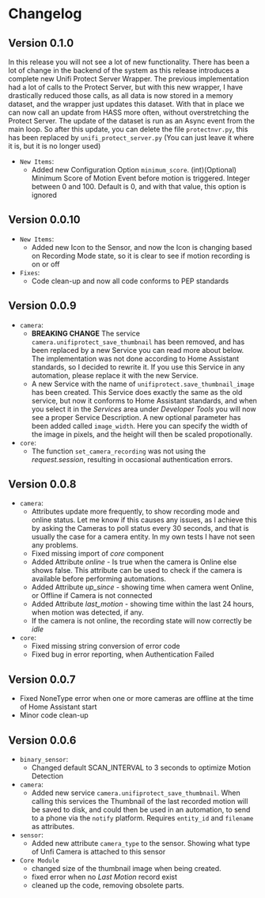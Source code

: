 # Changelog

## Version 0.1.0

In this release you will not see a lot of new functionality. There has been a lot of change in the backend of the system as this release introduces a complete new Unifi Protect Server Wrapper. The previous implementation had a lot of calls to the Protect Server, but with this new wrapper, I have drastically reduced those calls, as all data is now stored in a memory dataset, and the wrapper just updates this dataset. With that in place we can now call an update from HASS more often, without overstretching the Protect Server. The update of the dataset is run as an Async event from the main loop. So after this update, you can delete the file `protectnvr.py`, this has been replaced by `unifi_protect_server.py` (You can just leave it where it is, but it is no longer used)

* `New Items`:
  * Added new Configuration Option `minimum_score`. (int)(Optional) Minimum Score of Motion Event before motion is triggered. Integer between 0 and 100. Default is 0, and with that value, this option is ignored  

## Version 0.0.10

* `New Items`:
  * Added new Icon to the Sensor, and now the Icon is changing based on Recording Mode state, so it is clear to see if motion recording is on or off
* `Fixes`:
  * Code clean-up and now all code conforms to PEP standards

## Version 0.0.9

* `camera`:
  * **BREAKING CHANGE** The service `camera.unifiprotect_save_thumbnail` has been removed, and has been replaced by a new Service you can read more about below. The implementation was not done according to Home Assistant standards, so I decided to rewrite it. If you use this Service in any automation, please replace it with the new Service.
  * A new Service with the name of `unifiprotect.save_thumbnail_image` has been created. This Service does exactly the same as the old service, but now it conforms to Home Assistant standards, and when you select it in the *Services* area under *Developer Tools* you will now see a proper Service Description. A new optional parameter has been added called `image_width`. Here you can specify the width of the image in pixels, and the height will then be scaled propotionally.
* `core`:
  * The function `set_camera_recording` was not using the *request.session*, resulting in occasional authentication errors.

## Version 0.0.8

* `camera`:
  * Attributes update more frequently, to show recording mode and online status. Let me know if this causes any issues, as I achieve this by asking the Cameras to poll status every 30 seconds, and that is usually the case for a camera entity. In my own tests I have not seen any problems.
  * Fixed missing import of *core* component
  * Added Attribute *online* - Is true when the camera is Online else shows false. This attribute can be used to check if the camera is available before performing automations.
  * Added Attribute *up_since* - showing time when camera went Online, or Offline if Camera is not connected
  * Added Attribute *last_motion* - showing time within the last 24 hours, when motion was detected, if any.
  * If the camera is not online, the recording state will now correctly be *idle*
* `core`:
  * Fixed missing string conversion of error code
  * Fixed bug in error reporting, when Authentication Failed

## Version 0.0.7

* Fixed NoneType error when one or more cameras are offline at the time of Home Assistant start
* Minor code clean-up

## Version 0.0.6

* `binary_sensor`:
  * Changed default SCAN_INTERVAL to 3 seconds to optimize Motion Detection
* `camera`:
  * Added new service `camera.unifiprotect_save_thumbnail`. When calling this services the Thumbnail of the last recorded motion will be saved to disk, and could then be used in an automation, to send to a phone via the `notify` platform. Requires `entity_id` and `filename` as attributes.
* `sensor`:
  * Added new attribute `camera_type` to the sensor. Showing what type of Unfi Camera is attached to this sensor
* `Core Module`
  * changed size of the thumbnail image when being created.
  * fixed error when no *Last Motion* record exist
  * cleaned up the code, removing obsolete parts.
  